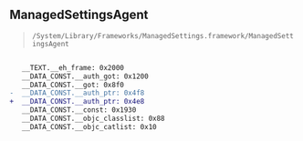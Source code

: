## ManagedSettingsAgent

> `/System/Library/Frameworks/ManagedSettings.framework/ManagedSettingsAgent`

```diff

   __TEXT.__eh_frame: 0x2000
   __DATA_CONST.__auth_got: 0x1200
   __DATA_CONST.__got: 0x8f0
-  __DATA_CONST.__auth_ptr: 0x4f8
+  __DATA_CONST.__auth_ptr: 0x4e8
   __DATA_CONST.__const: 0x1930
   __DATA_CONST.__objc_classlist: 0x88
   __DATA_CONST.__objc_catlist: 0x10

```
